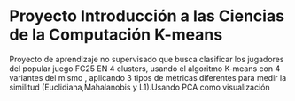 # Proyecto Introducción a las Ciencias de la Computación K-means
Proyecto de aprendizaje no supervisado que busca clasificar los jugadores del popular juego FC25 EN 4 clusters, usando el algoritmo K-means con 4 variantes del mismo , aplicando 3 tipos de métricas diferentes para medir la similitud (Euclidiana,Mahalanobis y L1).Usando PCA como visualización
